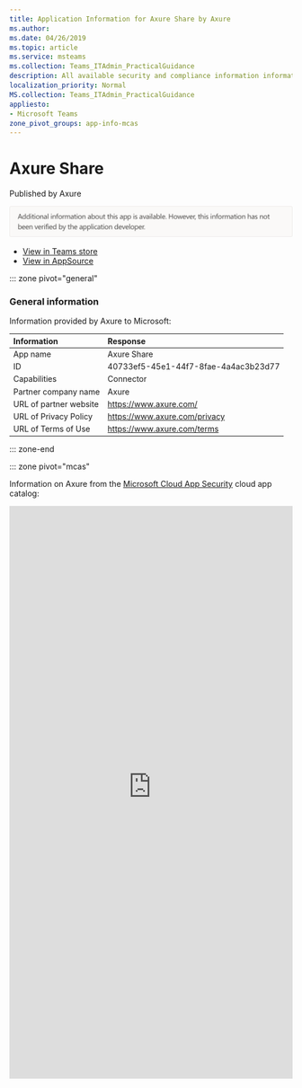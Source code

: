 ```yaml
---
title: Application Information for Axure Share by Axure
ms.author: 
ms.date: 04/26/2019
ms.topic: article
ms.service: msteams
ms.collection: Teams_ITAdmin_PracticalGuidance
description: All available security and compliance information information for Axure Share, its data handling policies, its Microsoft Cloud App Security app catalog information, and security/compliance information in the CSA STAR registry.
localization_priority: Normal
MS.collection: Teams_ITAdmin_PracticalGuidance
appliesto:
- Microsoft Teams
zone_pivot_groups: app-info-mcas
---
```

# Axure Share

Published by Axure

![Non-attested image](./images/unattested.png)

* <a href="https://teams.microsoft.com/l/app/40733ef5-45e1-44f7-8fae-4a4ac3b23d77" target="_blank">View in Teams store</a>
* <a href="https://appsource.microsoft.com/en-us/product/office/WA104381383" target="_blank">View in AppSource</a>

::: zone pivot="general"

### General information

Information provided by Axure to Microsoft:

| **Information** | **Response** |
|:----------------|:-------------|
| App name | Axure Share |
| ID | 40733ef5-45e1-44f7-8fae-4a4ac3b23d77 |
| Capabilities | Connector |
| Partner company name | Axure |
| URL of partner website | <https://www.axure.com/> |
| URL of Privacy Policy | <https://www.axure.com/privacy> |
| URL of Terms of Use | <https://www.axure.com/terms> |

::: zone-end


::: zone pivot="mcas"

Information on Axure from the [Microsoft Cloud App Security](https://www.microsoft.com/en-us/enterprise-mobility-security/cloud-app-security) cloud app catalog:

<iframe height='1020' title='Microsoft Cloud App Security Information' src='https://3ca685143b5b46b4b0e5266dadf2e97c.codepen.website/#/dashboard/34826' frameborder='no'  style='width: 100%;'>

<a href="https://3ca685143b5b46b4b0e5266dadf2e97c.codepen.website/#/dashboard/34826" target="_blank">View in a new tab</a>

::: zone-end

